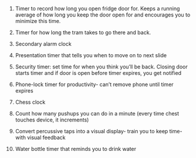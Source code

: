 1)	Timer to record how long you open fridge door for. Keeps a running average of how long you keep the door open for and encourages you to minimize this time.



2)	Timer for how long the tram takes to go there and back.

3)	Secondary alarm clock

4)	Presentation timer that tells you when to move on to next slide

5)	Security timer: set time for when you think you’ll be back. Closing door starts timer and if door is open before timer expires, you get notified 

6)	Phone-lock timer for productivity- can’t remove phone until timer expires

7)	Chess clock

8)	Count how many pushups you can do in a minute (every time chest touches device, it increments)

9)	Convert percussive taps into a visual display- train you to keep time- with visual feedback 

10)	Water bottle timer that reminds you to drink water
